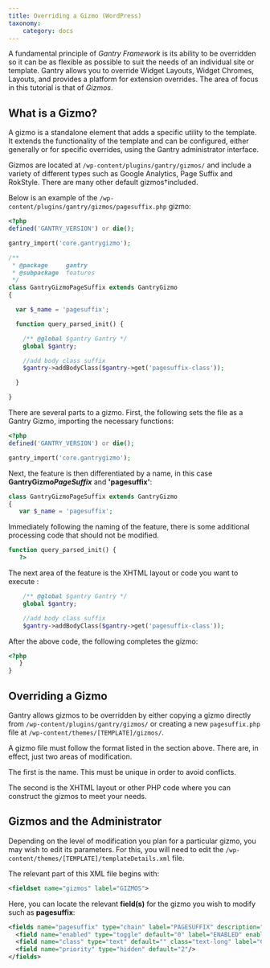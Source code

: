 ```yaml
---
title: Overriding a Gizmo (WordPress)
taxonomy:
    category: docs
---
```


A fundamental principle of *Gantry Framework* is its ability to be overridden so it can be as flexible as possible to suit the needs of an individual site or template. Gantry allows you to override Widget Layouts, Widget Chromes, Layouts, and provides a platform for extension overrides. The area of focus in this tutorial is that of *Gizmos*.

What is a Gizmo?
------------------
A gizmo is a standalone element that adds a specific utility to the template. It extends the functionality of the template and can be configured, either generally or for specific overrides, using the Gantry administrator interface.

Gizmos are located at `/wp-content/plugins/gantry/gizmos/` and include a variety of different types such as Google Analytics, Page Suffix and RokStyle. There are many other default gizmos†included.

Below is an example of the `/wp-content/plugins/gantry/gizmos/pagesuffix.php` gizmo:

```php
<?php
defined('GANTRY_VERSION') or die();

gantry_import('core.gantrygizmo');

/**
 * @package     gantry
 * @subpackage  features
 */
class GantryGizmoPageSuffix extends GantryGizmo
{

  var $_name = 'pagesuffix';

  function query_parsed_init() {

    /** @global $gantry Gantry */
    global $gantry;

    //add body class suffix
    $gantry->addBodyClass($gantry->get('pagesuffix-class'));

  }

}
```

There are several parts to a gizmo. First, the following sets the file as a Gantry Gizmo, importing the necessary functions:

```php
<?php
defined('GANTRY_VERSION') or die();

gantry_import('core.gantrygizmo');
```

Next, the feature is then differentiated by a name, in this case **GantryGizmo**___PageSuffix___ and **'pagesuffix'**:

```php
class GantryGizmoPageSuffix extends GantryGizmo
{
   var $_name = 'pagesuffix';
```

Immediately following the naming of the feature, there is some additional processing code that should not be modified.

```php
function query_parsed_init() {
   ?>
```

The next area of the feature is the XHTML layout or code you want to execute :

```php
    /** @global $gantry Gantry */
    global $gantry;

    //add body class suffix
    $gantry->addBodyClass($gantry->get('pagesuffix-class'));
```

After the above code, the following completes the gizmo:

```php
<?php
   }
}
```


Overriding a Gizmo
--------------------
Gantry allows gizmos to be overridden by either copying a gizmo directly from `/wp-content/plugins/gantry/gizmos/` or creating a new `pagesuffix.php` file at `/wp-content/themes/[TEMPLATE]/gizmos/`.

A gizmo file must follow the format listed in the section above. There are, in effect, just two areas of modification. 

The first is the name. This must be unique in order to avoid conflicts.

The second is the XHTML layout or other PHP code where you can construct the gizmos to meet your needs.


Gizmos and the Administrator
------------------------------
Depending on the level of modification you plan for a particular gizmo, you may wish to edit its parameters. For this, you will need to edit the `/wp-content/themes/[TEMPLATE]/templateDetails.xml` file.

The relevant part of this XML file begins with:

```xml
<fieldset name="gizmos" label="GIZMOS">
```

Here, you can locate the relevant **field(s)** for the gizmo you wish to modify such as **pagesuffix**:

```xml
<fields name="pagesuffix" type="chain" label="PAGESUFFIX" description="PAGESUFFIX_DESC">
  <field name="enabled" type="toggle" default="0" label="ENABLED" enabler="true" />
  <field name="class" type="text" default="" class="text-long" label="CLASS"/>
  <field name="priority" type="hidden" default="2"/>
</fields>
```
